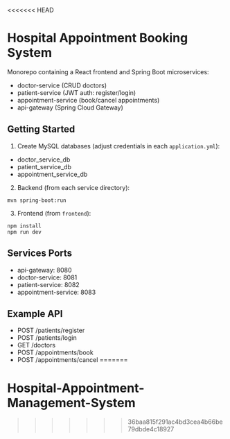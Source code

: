 <<<<<<< HEAD
# Hospital Appointment Booking System

Monorepo containing a React frontend and Spring Boot microservices:
- doctor-service (CRUD doctors)
- patient-service (JWT auth: register/login)
- appointment-service (book/cancel appointments)
- api-gateway (Spring Cloud Gateway)

## Getting Started

1) Create MySQL databases (adjust credentials in each `application.yml`):
- doctor_service_db
- patient_service_db
- appointment_service_db

2) Backend (from each service directory):
```
mvn spring-boot:run
```

3) Frontend (from `frontend`):
```
npm install
npm run dev
```

## Services Ports
- api-gateway: 8080
- doctor-service: 8081
- patient-service: 8082
- appointment-service: 8083

## Example API
- POST /patients/register
- POST /patients/login
- GET /doctors
- POST /appointments/book
- POST /appointments/cancel
=======
# Hospital-Appointment-Management-System
>>>>>>> 36baa815f291ac4bd3cea4b66be79dbde4c18927
